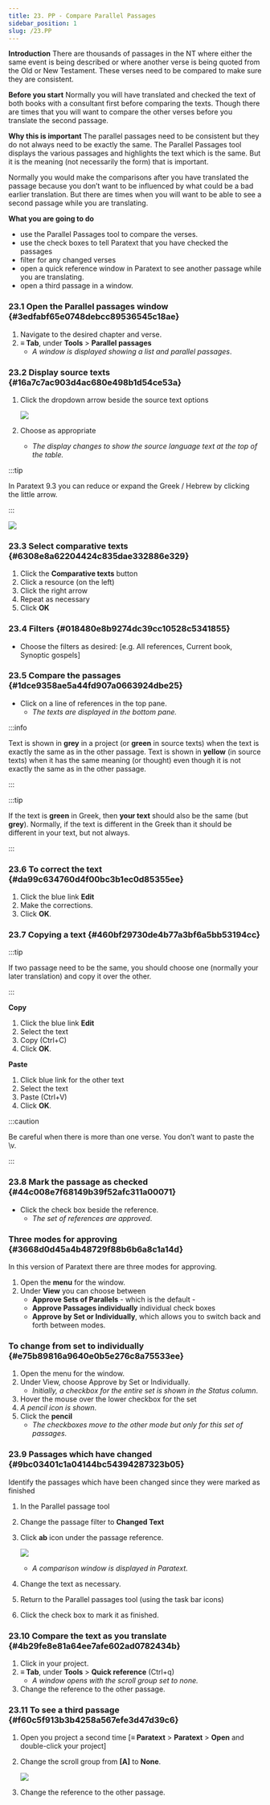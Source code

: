```yaml
---
title: 23. PP - Compare Parallel Passages
sidebar_position: 1
slug: /23.PP
---
```




**Introduction**
There are thousands of passages in the NT where either the same event is being described or where another verse is being quoted from the Old or New Testament. These verses need to be compared to make sure they are consistent.


**Before you start**
Normally you will have translated and checked the text of both books with a consultant first before comparing the texts. Though there are times that you will want to compare the other verses before you translate the second passage.


**Why this is important**
The parallel passages need to be consistent but they do not always need to be exactly the same. The Parallel Passages tool displays the various passages and highlights the text which is the same. But it is the meaning (not necessarily the form) that is important.


Normally you would make the comparisons after you have translated the passage because you don’t want to be influenced by what could be a bad earlier translation. But there are times when you will want to be able to see a second passage while you are translating.


**What you are going to do**

- use the Parallel Passages tool to compare the verses.
- use the check boxes to tell Paratext that you have checked the passages
- filter for any changed verses
- open a quick reference window in Paratext to see another passage while you are translating.
- open a third passage in a window.

### 23.1 Open the Parallel passages window {#3edfabf65e0748debcc89536545c18ae}

1. Navigate to the desired chapter and verse.
1. **≡ Tab**, under **Tools** &gt; **Parallel passages**
	- _A window is displayed showing a list and parallel passages_.

### 23.2 Display source texts {#16a7c7ac903d4ac680e498b1d54ce53a}

1. Click the dropdown arrow beside the source text options

	![](/notion_imgs/586542551.png)

1. Choose as appropriate
	- _The display changes to show the source language text at the top of the table._

:::tip


In Paratext 9.3 you can reduce or expand the Greek / Hebrew by clicking the little arrow. 


:::


![](/notion_imgs/406509394.png)


### 23.3 Select comparative texts {#6308e8a62204424c835dae332886e329}

1. Click the **Comparative texts** button
1. Click a resource (on the left)
1. Click the right arrow
1. Repeat as necessary
1. Click **OK**

### 23.4 Filters {#018480e8b9274dc39cc10528c5341855}

- Choose the filters as desired: [e.g. All references, Current book, Synoptic gospels]

### 23.5 Compare the passages {#1dce9358ae5a44fd907a0663924dbe25}

- Click on a line of references in the top pane.
	- _The texts are displayed in the bottom pane._

:::info


Text is shown in **grey** in a project (or **green** in source texts) when the text is exactly the same as in the other passage.
Text is shown in **yellow** (in source texts) when it has the same meaning (or thought) even though it is not exactly the same as in the other passage. 


:::


:::tip


If the text is **green** in Greek, then **your text** should also be the same (but **grey**).
Normally, if the text is different in the Greek than it should be different in your text, but not always. 


:::


### 23.6 To correct the text {#da99c634760d4f00bc3b1ec0d85355ee}

1. Click the blue link **Edit**
1. Make the corrections.
1. Click **OK**.

### 23.7 Copying a text {#460bf29730de4b77a3bf6a5bb53194cc}


:::tip


If two passage need to be the same, you should choose one (normally your later translation) and copy it over the other. 


:::


**Copy**

1. Click the blue link **Edit**
1. Select the text
1. Copy (Ctrl+C)
1. Click **OK**.

**Paste**

1. Click blue link for the other text
1. Select the text
1. Paste (Ctrl+V)
1. Click **OK**.

:::caution


Be careful when there is more than one verse. You don’t want to paste the \v. 


:::


### 23.8 Mark the passage as checked {#44c008e7f68149b39f52afc311a00071}

- Click the check box beside the reference.
	- _The set of references are approved_.

### Three modes for approving {#3668d0d45a4b48729f88b6b6a8c1a14d}


In this version of Paratext there are three modes for approving.

1. Open the **menu** for the window.
1. Under **View** you can choose between
	- **Approve Sets of Parallels** - which is the default -
	- **Approve Passages individually** individual check boxes
	- **Approve by Set or Individually**, which allows you to switch back and forth between modes.

### To change from set to individually {#e75b89816a9640e0b5e276c8a75533ee}

1. Open the menu for the window.
1. Under View, choose Approve by Set or Individually.
	- _Initially, a checkbox for the entire set is shown in the Status column_.
1. Hover the mouse over the lower checkbox for the set
1. _A pencil icon is shown_.
1. Click the **pencil**
	- _The checkboxes move to the other mode but only for this set of passages._

### 23.9 Passages which have changed {#9bc03401c1a04144bc54394287323b05}


Identify the passages which have been changed since they were marked as finished

1. In the Parallel passage tool
1. Change the passage filter to **Changed Text**
1. Click **ab** icon under the passage reference.

	![](/notion_imgs/1103066999.png)

	- _A comparison window is displayed in Paratext._
1. Change the text as necessary.
1. Return to the Parallel passages tool (using the task bar icons)
1. Click the check box to mark it as finished.

### 23.10 Compare the text as you translate {#4b29fe8e81a64ee7afe602ad0782434b}

1. Click in your project.
1. **≡ Tab**, under **Tools** &gt; **Quick reference** (Ctrl+q)
	- _A window opens with the scroll group set to none._
1. Change the reference to the other passage.

### 23.11 To see a third passage {#f60c5f913b3b4258a567efe3d47d39c6}

1. Open you project a second time [**≡ Paratext** &gt; **Paratext** &gt; **Open** and double-click your project]
1. Change the scroll group from **[A]** to **None**.

	![](/notion_imgs/1458375744.png)

1. Change the reference to the other passage.
